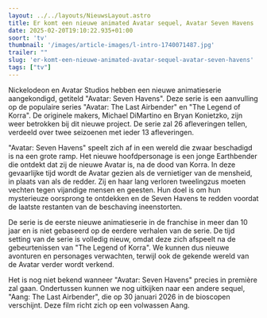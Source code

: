 ```yaml
---
layout: ../../layouts/NieuwsLayout.astro
title: Er komt een nieuwe animated Avatar sequel, Avatar Seven Havens
date: 2025-02-20T19:10:22.935+01:00
soort: 'tv'
thumbnail: '/images/article-images/l-intro-1740071487.jpg'
trailer: ""
slug: 'er-komt-een-nieuwe-animated-avatar-sequel-avatar-seven-havens'
tags: ["tv"]
---
```


Nickelodeon en Avatar Studios hebben een nieuwe animatieserie aangekondigd,
getiteld "Avatar: Seven Havens". Deze serie is een aanvulling op de populaire
series "Avatar: The Last Airbender" en "The Legend of Korra". De originele
makers, Michael DiMartino en Bryan Konietzko, zijn weer betrokken bij dit nieuwe
project. De serie zal 26 afleveringen tellen, verdeeld over twee seizoenen met
ieder 13 afleveringen.

"Avatar: Seven Havens" speelt zich af in een wereld die zwaar beschadigd is na
een grote ramp. Het nieuwe hoofdpersonage is een jonge Earthbender die ontdekt
dat zij de nieuwe Avatar is, na de dood van Korra. In deze gevaarlijke tijd
wordt de Avatar gezien als de vernietiger van de mensheid, in plaats van als de
redder. Zij en haar lang verloren tweelingzus moeten vechten tegen vijandige
mensen en geesten. Hun doel is om hun mysterieuze oorsprong te ontdekken en de
Seven Havens te redden voordat de laatste restanten van de beschaving
ineenstorten.

De serie is de eerste nieuwe animatieserie in de franchise in meer dan 10 jaar
en is niet gebaseerd op de eerdere verhalen van de serie. De tijd setting van de
serie is volledig nieuw, omdat deze zich afspeelt na de gebeurtenissen van "The
Legend of Korra". We kunnen dus nieuwe avonturen en personages verwachten,
terwijl ook de gekende wereld van de Avatar verder wordt verkend.

Het is nog niet bekend wanneer "Avatar: Seven Havens" precies in première zal
gaan. Ondertussen kunnen we nog uitkijken naar een andere sequel, "Aang: The
Last Airbender", die op 30 januari 2026 in de bioscopen verschijnt. Deze film
richt zich op een volwassen Aang.